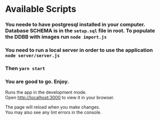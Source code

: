 # Available Scripts

### You neede to have postgresql installed in your computer. Database SCHEMA is in the `setup.sql` file in root. To populate the DDBB with images run `node import.js`

### You need to run a local server in order to use the application `node server/server.js`

### Then `yarn start`

### You are good to go. Enjoy.

Runs the app in the development mode.\
Open [http://localhost:3000](http://localhost:3000) to view it in your browser.

The page will reload when you make changes.\
You may also see any lint errors in the console.
